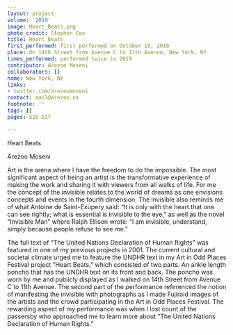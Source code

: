 ```yaml
---
layout: project
volume: '2019'
image: Heart_Beats.png
photo_credit: Stephen Cox
title: Heart Beats
first_performed: first performed on October 19, 2019
place: On 14th Street from Avenue C to 11th Avenue, New York, NY
times_performed: performed twice in 2019
contributor: Arezoo Moseni
collaborators: []
home: New York, NY
links:
- twitter.com/arezoomoseni
contact: mail@arezoo.us
footnote: ''
tags: []
pages: 516-517

---
```


Heart Beats

Arezoo Moseni

Art is the arena where I have the freedom to do the impossible. The most significant aspect of being an artist is the transformative experience of making the work and sharing it with viewers from all walks of life. For me the concept of the invisible relates to the world of dreams as one envisions concepts and events in the fourth dimension. The invisible also reminds me of what Antoine de Saint-Exupery said: “It is only with the heart that one can see rightly; what is essential is invisible to the eye,” as well as the novel “Invisible Man” where Ralph Ellison wrote: “I am invisible, understand, simply because people refuse to see me.”

The full text of “The United Nations Declaration of Human Rights” was featured in one of my previous projects in 2001. The current cultural and societal climate urged me to feature the UNDHR text in my Art in Odd Places Festival project “Heart Beats,” which consisted of two parts. An ankle length poncho that has the UNDHR text on its front and back. The poncho was worn by me and publicly displayed as I walked on 14th Street from Avenue C to 11th Avenue. The second part of the performance referenced the notion of manifesting the invisible with photographs as I made Fujiroid images of the artists and the crowd participating in the Art in Odd Places Festival. The rewarding aspect of my performance was when I lost count of the passersby who approached me to learn more about “The United Nations Declaration of Human Rights.”
